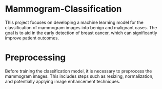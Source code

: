 # Mammogram-Classification
This project focuses on developing a machine learning model for the classification of mammogram images into benign and malignant cases. The goal is to aid in the early detection of breast cancer, which can significantly improve patient outcomes.
# Preprocessing
Before training the classification model, it is necessary to preprocess the mammogram images. This includes steps such as resizing, normalization, and potentially applying image enhancement techniques.
